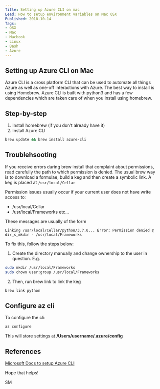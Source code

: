```yaml
---
Title: Setting up Azure CLI on mac
Lead: How to setup environment variables on Mac OSX
Published: 2018-10-14
Tags: 
- OSX
- Mac
- Macbook 
- Linux
- Bash
- Azure
---
```


## Setting up Azure CLI on Mac
Azure CLI is a cross platform CLI that can be used to automate all things Azure as well as one-off interactions with Azure. The best way to install is using Homebrew. Azure CLI is built with python3 and has a few dependencies which are taken care of when you install using homebrew.

## Step-by-step
1. Install homebrew (if you don't already have it)
2. Install Azure CLI
```bash
brew update && brew install azure-cli
```

## Troublehsooting
If you receive errors during brew install that complaint about permissions, read carefully the path to which permission is denied. The usual brew way is to download a formulae, build a keg and then create a symbolic link. A keg is placed at ```/usr/local/Cellar```

Permission issues usually occur if your current user does not have write access to:
- /usr/local/Cellar
- /usr/local/Frameworks
etc...

These messages are usually of the form
```
Linking /usr/local/Cellar/python/3.7.0... Error: Permission denied @ dir_s_mkdir - /usr/local/Frameworks
```
To fix this, follow the steps below:
1. Create the directory manually and change ownership to the user in question.
E.g.
```bash
sudo mkdir /usr/local/Frameworks
sudo chown user:group /usr/local/Frameworks
```
2. Then, run brew link to link the keg
```bash
brew link python
```

## Configure az cli
To configure the cli:
```bash
az configure
```
This will store settings at **/Users/username/.azure/config**

## References
[Microsoft Docs to setup Azure CLI](https://docs.microsoft.com/en-us/cli/azure/install-azure-cli-macos?view=azure-cli-latest)

Hope that helps!

SM